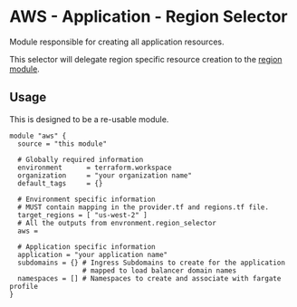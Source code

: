 # AWS - Application - Region Selector

Module responsible for creating all application resources.

This selector will delegate region specific resource
creation to the [region module](./region).

## Usage
This is designed to be a re-usable module.

```hcl
module "aws" {
  source = "this module"

  # Globally required information
  environment      = terraform.workspace
  organization     = "your organization name"
  default_tags     = {}

  # Environment specific information
  # MUST contain mapping in the provider.tf and regions.tf file.
  target_regions = [ "us-west-2" ]
  # All the outputs from envronment.region_selector
  aws = 

  # Application specific information
  application = "your application name"
  subdomains = {} # Ingress Subdomains to create for the application 
                  # mapped to load balancer domain names
  namespaces = [] # Namespaces to create and associate with fargate profile
}
```

